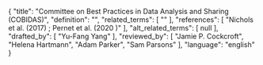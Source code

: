 {
    "title": "Committee on Best Practices in Data Analysis and Sharing (COBIDAS)",
    "definition": "",
    "related_terms": [
        ""
    ],
    "references": [
        "Nichols et al. (2017) ; Pernet et al. (2020 )"
    ],
    "alt_related_terms": [
        null
    ],
    "drafted_by": [
        "Yu-Fang Yang"
    ],
    "reviewed_by": [
        "Jamie P. Cockcroft",
        "Helena Hartmann",
        "Adam Parker",
        "Sam Parsons"
    ],
    "language": "english"
}